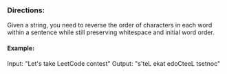 ### Directions:

Given a string, you need to reverse the order of characters in each word within a sentence 
while still preserving whitespace and initial word order.

#### Example:

Input: "Let's take LeetCode contest"
Output: "s'teL ekat edoCteeL tsetnoc"